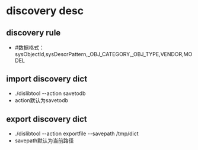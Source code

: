 # discovery desc

## discovery rule 
- #数据格式：sysObjectId,sysDescrPattern,_OBJ_CATEGORY,_OBJ_TYPE,VENDOR,MODEL

## import discovery dict
- ./dislibtool --action savetodb
- action默认为savetodb

## export discovery dict 
- ./dislibtool --action exportfile --savepath /tmp/dict
- savepath默认为当前路径
